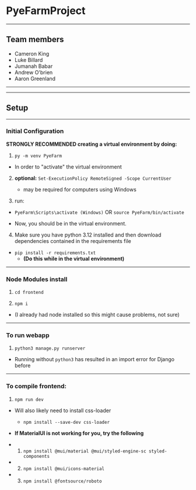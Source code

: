 # PyeFarmProject

---

## Team members

- Cameron King
- Luke Billard
- Jumanah Babar
- Andrew O'brien
- Aaron Greenland

---
---

## Setup

---

### Initial Configuration

__STRONGLY RECOMMENDED creating a virtual environment by doing:__

1. ``py -m venv PyeFarm``

- In order to "activate" the virtual environment

2. __optional:__ ``Set-ExecutionPolicy RemoteSigned -Scope CurrentUser``
    - may be required for computers using Windows

3. run:

- ``PyeFarm\Scripts\activate (Windows)``
OR
``source PyeFarm/bin/activate``

- Now, you should be in the virtual environment.

4. Make sure you have python 3.12 installed and then download dependencies contained in the requirements file

- ``pip install -r requirements.txt``
  - __(Do this while in the virtual environment)__

---

### Node Modules install

1. ``cd frontend``

2. ``npm i``

- (I already had node installed so this might cause problems, not sure)

---

### To run webapp

1. ``python3 manage.py runserver``

- Running without ``python3`` has resulted in an import error for Django before

---

### To compile frontend:

1. ``npm run dev``

- Will also likely need to install css-loader 
  - ``npm install --save-dev css-loader``

- __If MaterialUI is not working for you, try the following__
- 1. ``npm install @mui/material @mui/styled-engine-sc styled-components``
- 2. ``npm install @mui/icons-material``
- 3. ``npm install @fontsource/roboto``
